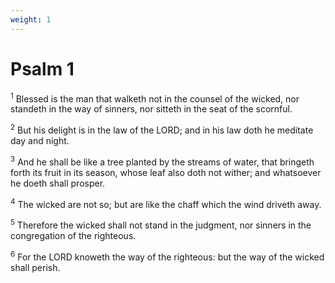 ```yaml
---
weight: 1
---
```


# Psalm 1

<sup>1</sup> Blessed is the man that walketh not in the counsel of the wicked, nor standeth in the way of sinners, nor sitteth in the seat of the scornful. 

<sup>2</sup> But his delight is in the law of the LORD; and in his law doth he meditate day and night. 

<sup>3</sup> And he shall be like a tree planted by the streams of water, that bringeth forth its fruit in its season, whose leaf also doth not wither; and whatsoever he doeth shall prosper. 

<sup>4</sup> The wicked are not so; but are like the chaff which the wind driveth away. 

<sup>5</sup> Therefore the wicked shall not stand in the judgment, nor sinners in the congregation of the righteous. 

<sup>6</sup> For the LORD knoweth the way of the righteous: but the way of the wicked shall perish. 


